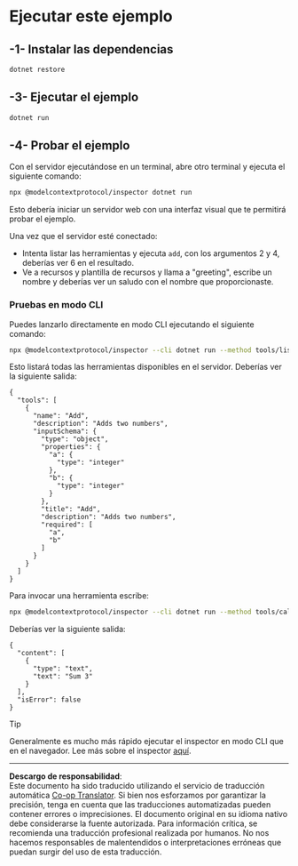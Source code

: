 <!--
CO_OP_TRANSLATOR_METADATA:
{
  "original_hash": "92af35e8c34923031f3d228dffad9ebb",
  "translation_date": "2025-09-03T15:55:17+00:00",
  "source_file": "03-GettingStarted/01-first-server/solution/dotnet/README.md",
  "language_code": "es"
}
-->
# Ejecutar este ejemplo

## -1- Instalar las dependencias

```bash
dotnet restore
```

## -3- Ejecutar el ejemplo

```bash
dotnet run
```

## -4- Probar el ejemplo

Con el servidor ejecutándose en un terminal, abre otro terminal y ejecuta el siguiente comando:

```bash
npx @modelcontextprotocol/inspector dotnet run
```

Esto debería iniciar un servidor web con una interfaz visual que te permitirá probar el ejemplo.

Una vez que el servidor esté conectado:

- Intenta listar las herramientas y ejecuta `add`, con los argumentos 2 y 4, deberías ver 6 en el resultado.
- Ve a recursos y plantilla de recursos y llama a "greeting", escribe un nombre y deberías ver un saludo con el nombre que proporcionaste.

### Pruebas en modo CLI

Puedes lanzarlo directamente en modo CLI ejecutando el siguiente comando:

```bash
npx @modelcontextprotocol/inspector --cli dotnet run --method tools/list
```

Esto listará todas las herramientas disponibles en el servidor. Deberías ver la siguiente salida:

```text
{
  "tools": [
    {
      "name": "Add",
      "description": "Adds two numbers",
      "inputSchema": {
        "type": "object",
        "properties": {
          "a": {
            "type": "integer"
          },
          "b": {
            "type": "integer"
          }
        },
        "title": "Add",
        "description": "Adds two numbers",
        "required": [
          "a",
          "b"
        ]
      }
    }
  ]
}
```

Para invocar una herramienta escribe:

```bash
npx @modelcontextprotocol/inspector --cli dotnet run --method tools/call --tool-name Add --tool-arg a=1 --tool-arg b=2
```

Deberías ver la siguiente salida:

```text
{
  "content": [
    {
      "type": "text",
      "text": "Sum 3"
    }
  ],
  "isError": false
}
```

> [!TIP]
> Generalmente es mucho más rápido ejecutar el inspector en modo CLI que en el navegador.
> Lee más sobre el inspector [aquí](https://github.com/modelcontextprotocol/inspector).

---

**Descargo de responsabilidad**:  
Este documento ha sido traducido utilizando el servicio de traducción automática [Co-op Translator](https://github.com/Azure/co-op-translator). Si bien nos esforzamos por garantizar la precisión, tenga en cuenta que las traducciones automatizadas pueden contener errores o imprecisiones. El documento original en su idioma nativo debe considerarse la fuente autorizada. Para información crítica, se recomienda una traducción profesional realizada por humanos. No nos hacemos responsables de malentendidos o interpretaciones erróneas que puedan surgir del uso de esta traducción.